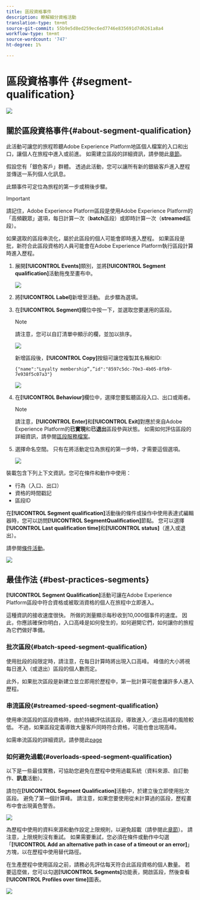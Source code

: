 ```yaml
---
title: 區段資格事件
description: 瞭解細分資格活動
translation-type: tm+mt
source-git-commit: 55b9e5d8ed259ec6ed7746e835691d7d6261a8a4
workflow-type: tm+mt
source-wordcount: '747'
ht-degree: 1%

---
```


# 區段資格事件 {#segment-qualification}

![](../assets/do-not-localize/badge.png)

## 關於區段資格事件{#about-segment-qualification}

此活動可讓您的旅程聆聽Adobe Experience Platform地區個人檔案的入口和出口，讓個人在旅程中進入或前進。 如需建立區段的詳細資訊，請參閱此[章節](../segment/about-segments.md)。

假設您有「銀色客戶」群體。 透過此活動，您可以讓所有新的銀級客戶進入歷程並傳送一系列個人化訊息。

此類事件可定位為旅程的第一步或稍後步驟。

>[!IMPORTANT]
>
>請記住，Adobe Experience Platform區段是使用Adobe Experience Platform的「高頻觀眾」選項，每日計算一次（**batch**&#x200B;區段）或即時計算一次（**streamed**&#x200B;區段）。
>
>如果選取的區段串流化，屬於此區段的個人可能會即時進入歷程。 如果區段是批，新符合此區段資格的人員可能會在Adobe Experience Platform執行區段計算時進入歷程。


1. 展開&#x200B;**[!UICONTROL Events]**&#x200B;類別，並將&#x200B;**[!UICONTROL Segment qualification]**&#x200B;活動拖曳至畫布中。

   ![](../assets/segment5.png)

1. 將&#x200B;**[!UICONTROL Label]**&#x200B;新增至活動。 此步驟為選填。

1. 在&#x200B;**[!UICONTROL Segment]**&#x200B;欄位中按一下，並選取您要運用的區段。

   >[!NOTE]
   >
   >請注意，您可以自訂清單中顯示的欄，並加以排序。

   ![](../assets/segment6.png)

   新增區段後，**[!UICONTROL Copy]**&#x200B;按鈕可讓您複製其名稱和ID:

   `{"name":"Loyalty membership“,”id":"8597c5dc-70e3-4b05-8fb9-7e938f5c07a3"}`

   ![](../assets/segment-copy.png)

1. 在&#x200B;**[!UICONTROL Behaviour]**&#x200B;欄位中，選擇您要監聽區段入口、出口或兩者。

   >[!NOTE]
   >
   >請注意，**[!UICONTROL Enter]**&#x200B;和&#x200B;**[!UICONTROL Exit]**&#x200B;對應於來自Adobe Experience Platform的&#x200B;**已實現**&#x200B;和&#x200B;**已退出**&#x200B;區段參與狀態。 如需如何評估區段的詳細資訊，請參閱[區段服務檔案](https://experienceleague.adobe.com/docs/experience-platform/segmentation/tutorials/evaluate-a-segment.html?lang=en#interpret-segment-results)。

1. 選擇命名空間。 只有在將活動定位為旅程的第一步時，才需要這個選項。

   ![](../assets/segment7.png)

裝載包含下列上下文資訊，您可在條件和動作中使用：

* 行為（入口、出口）
* 資格的時間戳記
* 區段ID

在&#x200B;**[!UICONTROL Segment qualification]**&#x200B;活動後的條件或操作中使用表達式編輯器時，您可以訪問&#x200B;**[!UICONTROL SegmentQualification]**&#x200B;節點。 您可以選擇&#x200B;**[!UICONTROL Last qualification time]**&#x200B;和&#x200B;**[!UICONTROL status]**（進入或退出）。

請參閱[條件活動](../building-journeys/condition-activity.md#about_condition)。

![](../assets/segment8.png)

## 最佳作法 {#best-practices-segments}

**[!UICONTROL Segment Qualification]**&#x200B;活動可讓在Adobe Experience Platform區段中符合資格或被取消資格的個人在旅程中立即進入。

這種資訊的接收速度很快。 所做的測量顯示每秒收到10,000個事件的速度。 因此，你應該確保你明白，入口高峰是如何發生的，如何避開它們，如何讓你的旅程為它們做好準備。

### 批次區段{#batch-speed-segment-qualification}

使用批段的段限定時，請注意，在每日計算時將出現入口高峰。 峰值的大小將視每日進入（或退出）區段的個人數而定。

此外，如果批次區段是新建立並立即用於歷程中，第一批計算可能會讓許多人進入歷程。

### 串流區段{#streamed-speed-segment-qualification}

使用串流區段的區段資格時，由於持續評估該區段，導致進入／退出高峰的風險較低。 不過，如果區段定義導致大量客戶同時符合資格，可能也會出現高峰。

如需串流區段的詳細資訊，請參閱此[page](https://experienceleague.adobe.com/docs/experience-platform/segmentation/api/streaming-segmentation.html#api)

### 如何避免過載{#overloads-speed-segment-qualification}

以下是一些最佳實務，可協助您避免在歷程中使用過載系統（資料來源、自訂動作、**訊息**&#x200B;活動）。

請勿在&#x200B;**[!UICONTROL Segment Qualification]**&#x200B;活動中，於建立後立即使用批次區段。 避免了第一個計算峰。 請注意，如果您要使用從未計算過的區段，歷程畫布中會出現黃色警告。

![](../assets/segment-error.png)

為歷程中使用的資料來源和動作設定上限規則，以避免超載（請參閱此[章節](https://experienceleague.adobe.com/docs/journeys/using/working-with-apis/capping.html)）。 請注意，上限規則沒有重試。 如果需要重試，您必須在條件或動作中勾選「**[!UICONTROL Add an alternative path in case of a timeout or an error]**」方塊，以在歷程中使用替代路徑。

在生產歷程中使用區段之前，請務必先評估每天符合此區段資格的個人數量。 若要這麼做，您可以勾選&#x200B;**[!UICONTROL Segments]**&#x200B;功能表，開啟區段，然後查看&#x200B;**[!UICONTROL Profiles over time]**&#x200B;圖表。

![](../assets/segment-overload.png)
